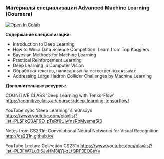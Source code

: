 ###  Материалы специализации Advanced Machine Learning (Coursera)
[![Open In Colab](https://colab.research.google.com/assets/colab-badge.svg)](https://drive.google.com/drive/folders/1IAlYDIMAYd6J797MZmNFJ_uEst079bSl)

**Содержание специализации:**
* Introduction to Deep Learning
* How to Win a Data Science Competition: Learn from Top Kagglers 
* Bayesian Methods for Machine Learning
* Practical Reinforcement Learning
* Deep Learning in Computer Vision
* Обработка текстов, написанных на естественных языках
* Addressing Large Hadron Collider Challenges by Machine Learning

**Дополнительные ресурсы:**

COGNITIVE CLASS 'Deep Learning with TensorFlow'
https://cognitiveclass.ai/courses/deep-learning-tensorflow/

YouTube курс 'Deep Learning' sim0nsays
https://www.youtube.com/playlist?list=PL5FkQ0AF9O_pTeRf6UjyfnsRbMyema6I3

Notes from  CS231n: Convolutional Neural Networks for Visual Recognition
http://cs231n.github.io/

YouTube Lecture Collection CS231n
https://www.youtube.com/playlist?list=PL3FW7Lu3i5JvHM8ljYj-zLfQRF3EO8sYv

